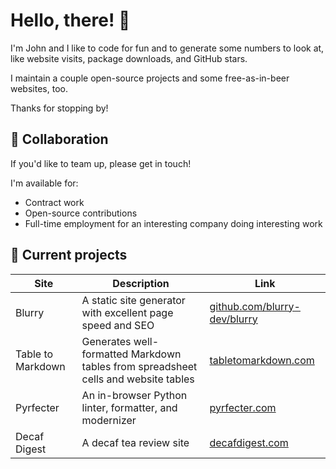 # Hello, there! 👋

I'm John and I like to code for fun and to generate some numbers to look at, like website visits, package downloads, and GitHub stars.

I maintain a couple open-source projects and some free-as-in-beer websites, too.

Thanks for stopping by!

## 👯 Collaboration

If you'd like to team up, please get in touch!

I'm available for:

- Contract work
- Open-source contributions
- Full-time employment for an interesting company doing interesting work

## 🔭 Current projects

| Site              | Description                                                                        | Link                                                                  |
| ----------------- | ---------------------------------------------------------------------------------- | --------------------------------------------------------------------- |
| Blurry            | A static site generator with excellent page speed and SEO                          | [github.com/blurry-dev/blurry](https://github.com/blurry-dev/blurry/) |
| Table to Markdown | Generates well-formatted Markdown tables from spreadsheet cells and website tables | [tabletomarkdown.com](https://tabletomarkdown.com/)                   |
| Pyrfecter         | An in-browser Python linter, formatter, and modernizer                             | [pyrfecter.com](https://pyrfecter.com/)                               |
| Decaf Digest      | A decaf tea review site                                                            | [decafdigest.com](https://decafdigest.com/)                           |
